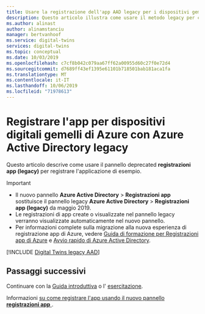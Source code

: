 ```yaml
---
title: Usare la registrazione dell'app AAD legacy per i dispositivi gemelli digitali di Azure | Microsoft Docs
description: Questo articolo illustra come usare il metodo legacy per creare la registrazione dell'app con Azure Active Directory per l'installazione dei dispositivi gemelli di Azure.
ms.author: alinast
author: alinamstanciu
manager: bertvanhoof
ms.service: digital-twins
services: digital-twins
ms.topic: conceptual
ms.date: 10/03/2019
ms.openlocfilehash: c7cf8b042c079aa67ff62a00955d60c27f0e72d4
ms.sourcegitcommit: d7689ff43ef1395e61101b718501bab181aca1fa
ms.translationtype: MT
ms.contentlocale: it-IT
ms.lasthandoff: 10/06/2019
ms.locfileid: "71978613"
---
```

# <a name="register-your-azure-digital-twins-app-with-azure-active-directory-legacy"></a>Registrare l'app per dispositivi digitali gemelli di Azure con Azure Active Directory legacy

Questo articolo descrive come usare il pannello deprecated **registrazioni app (legacy)** per registrare l'applicazione di esempio.

> [!IMPORTANT]
> * Il nuovo pannello **Azure Active Directory** > **Registrazioni app** sostituisce il pannello legacy **Azure Active Directory** > **Registrazioni app (legacy)** da maggio 2019.
> * Le registrazioni di app create o visualizzate nel pannello legacy verranno visualizzate automaticamente nel nuovo pannello.
> * Per informazioni complete sulla migrazione alla nuova esperienza di registrazione app di Azure, vedere [Guida di formazione per Registrazioni app di Azure](https://docs.microsoft.com/azure/active-directory/develop/app-registrations-training-guide) e [Avvio rapido di Azure Active Directory](https://docs.microsoft.com/azure/active-directory/develop/quickstart-register-app).

[!INCLUDE [Digital Twins legacy AAD](../../includes/digital-twins-permissions-legacy.md)]

## <a name="next-steps"></a>Passaggi successivi

Continuare con la [Guida introduttiva](quickstart-view-occupancy-dotnet.md#build-application) o l' [esercitazione](tutorial-facilities-setup.md#configure-the-digital-twins-sample).

Informazioni [su come registrare l'app usando il nuovo pannello **registrazioni app** ](tutorial-facilities-setup.md#grant-permissions-to-your-app).